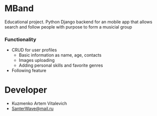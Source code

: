 # MBand

Educational project. Python Django backend for an mobile app that allows search and follow people with purpose to form a musicial group

### Functionality

- CRUD for user profiles
  - Basic information as name, age, contacts
  - Images uploading
  - Adding personal skills and favorite genres
- Following feature

# Developer
- Kuzmenko Artem Vitalevich
- SanterWave@mail.ru
